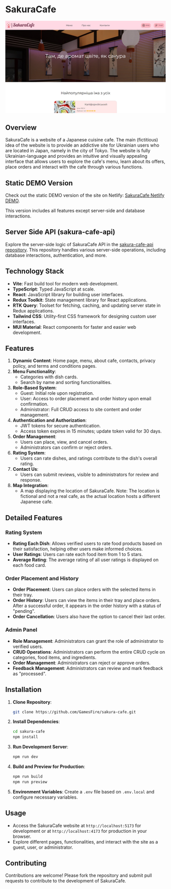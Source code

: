 # SakuraCafe

![SakuraCafe](./sakura-cafe.jpg)

## Overview

SakuraCafe is a website of a Japanese cuisine cafe. The main (fictitious) idea of the website is to provide an addictive site for Ukrainian users who are located in Japan, namely in the city of Tokyo. The website is fully Ukrainian-language and provides an intuitive and visually appealing interface that allows users to explore the cafe's menu, learn about its offers, place orders and interact with the cafe through various functions.

## Static DEMO Version

Check out the static DEMO version of the site on Netlify: [SakuraCafe Netlify DEMO](https://polite-pithivier-e08431.netlify.app/).

This version includes all features except server-side and database interactions.

## Server Side API (sakura-cafe-api)

Explore the server-side logic of SakuraCafe API in the [sakura-cafe-api repository](https://github.com/GamesFire/sakura-cafe-api.git). This repository handles various server-side operations, including database interactions, authentication, and more.

## Technology Stack

- **Vite**: Fast build tool for modern web development.
- **TypeScript**: Typed JavaScript at scale.
- **React**: JavaScript library for building user interfaces.
- **Redux Toolkit**: State management library for React applications.
- **RTK Query**: Toolset for fetching, caching, and updating server state in Redux applications.
- **Tailwind CSS**: Utility-first CSS framework for designing custom user interfaces.
- **MUI Material**: React components for faster and easier web development.

## Features

1. **Dynamic Content**: Home page, menu, about cafe, contacts, privacy policy, and terms and conditions pages.
2. **Menu Functionality**:
   - Categories with dish cards.
   - Search by name and sorting functionalities.
3. **Role-Based System**:
   - Guest: Initial role upon registration.
   - User: Access to order placement and order history upon email confirmation.
   - Administrator: Full CRUD access to site content and order management.
4. **Authentication and Authorization**:
   - JWT tokens for secure authentication.
   - Access token expires in 15 minutes; update token valid for 30 days.
5. **Order Management**:
   - Users can place, view, and cancel orders.
   - Administrators can confirm or reject orders.
6. **Rating System**:
   - Users can rate dishes, and ratings contribute to the dish's overall rating.
7. **Contact Us**:
   - Users can submit reviews, visible to administrators for review and response.
8. **Map Integration**:
   - A map displaying the location of SakuraCafe. Note: The location is fictional and not a real cafe, as the actual location hosts a different Japanese cafe.

## Detailed Features

### Rating System

- **Rating Each Dish**: Allows verified users to rate food products based on their satisfaction, helping other users make informed choices.
- **User Ratings**: Users can rate each food item from 1 to 5 stars.
- **Average Rating**: The average rating of all user ratings is displayed on each food card.

### Order Placement and History

- **Order Placement**: Users can place orders with the selected items in their tray.
- **Order History**: Users can view the items in their tray and place orders. After a successful order, it appears in the order history with a status of "pending".
- **Order Cancellation**: Users also have the option to cancel their last order.

### Admin Panel

- **Role Management**: Administrators can grant the role of administrator to verified users.
- **CRUD Operations**: Administrators can perform the entire CRUD cycle on categories, food items, and ingredients.
- **Order Management**: Administrators can reject or approve orders.
- **Feedback Management**: Administrators can review and mark feedback as "processed".

## Installation

1. **Clone Repository**:

   ```bash
   git clone https://github.com/GamesFire/sakura-cafe.git
   ```

2. **Install Dependencies**:

   ```bash
   cd sakura-cafe
   npm install
   ```

3. **Run Development Server**:

   ```bash
   npm run dev
   ```

4. **Build and Preview for Production**:

   ```bash
   npm run build
   npm run preview
   ```

5. **Environment Variables**:
   Create a `.env` file based on `.env.local` and configure necessary variables.

## Usage

- Access the SakuraCafe website at `http://localhost:5173` for development or at `http://localhost:4173` for production in your browser.
- Explore different pages, functionalities, and interact with the site as a guest, user, or administrator.

## Contributing

Contributions are welcome! Please fork the repository and submit pull requests to contribute to the development of SakuraCafe.
